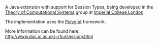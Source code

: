 A Java extension with support for Session Types, being developed in the [Theory of Computational Systems](http://www3.imperial.ac.uk/portal/page/portallive/computing/research/areas/THEORY/) group at [Imperial College London](http://www.imperial.ac.uk).

The implementation uses the [Polyglot](http://www.cs.cornell.edu/projects/polyglot/) framework.

More information can be found here: http://www.doc.ic.ac.uk/~rhu/sessionj.html